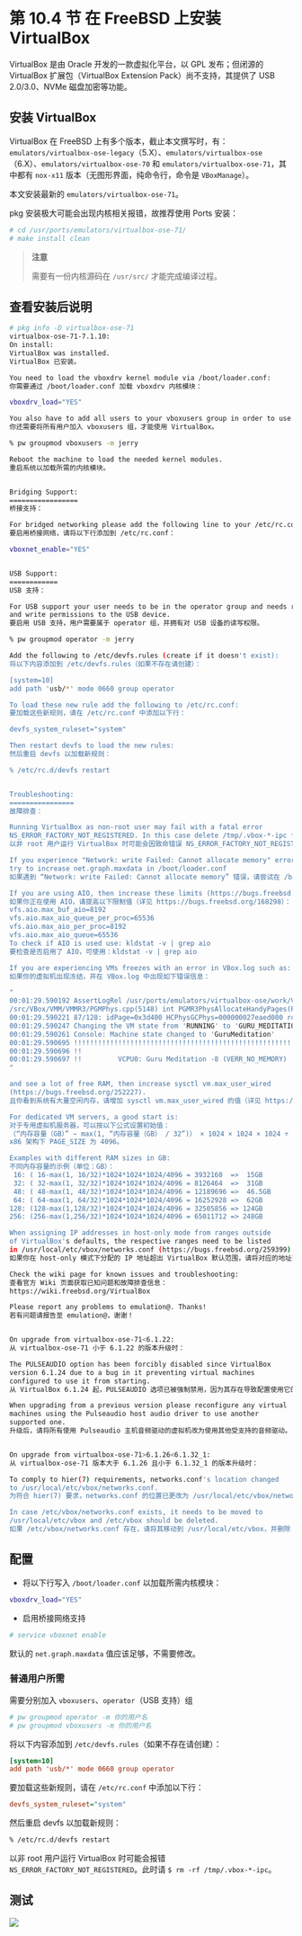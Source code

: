 # 第 10.4 节 在 FreeBSD 上安装 VirtualBox

VirtualBox 是由 Oracle 开发的一款虚拟化平台，以 GPL 发布；但闭源的 VirtualBox 扩展包（VirtualBox Extension Pack）尚不支持，其提供了 USB 2.0/3.0、NVMe 磁盘加密等功能。

## 安装 VirtualBox

VirtualBox 在 FreeBSD 上有多个版本，截止本文撰写时，有：`emulators/virtualbox-ose-legacy`（5.X）、`emulators/virtualbox-ose`（6.X）、`emulators/virtualbox-ose-70` 和 `emulators/virtualbox-ose-71`，其中都有 `nox-x11` 版本（无图形界面，纯命令行，命令是 `VBoxManage`）。

本文安装最新的 `emulators/virtualbox-ose-71`。

pkg 安装极大可能会出现内核相关报错，故推荐使用 Ports 安装：

```sh
# cd /usr/ports/emulators/virtualbox-ose-71/ 
# make install clean
```

>**注意**
>
>需要有一份内核源码在 `/usr/src/` 才能完成编译过程。

## 查看安装后说明

```sh
# pkg info -D virtualbox-ose-71
virtualbox-ose-71-7.1.10:
On install:
VirtualBox was installed.  
VirtualBox 已安装。

You need to load the vboxdrv kernel module via /boot/loader.conf:  
你需要通过 /boot/loader.conf 加载 vboxdrv 内核模块：

vboxdrv_load="YES"

You also have to add all users to your vboxusers group in order to use vbox.  
你还需要将所有用户加入 vboxusers 组，才能使用 VirtualBox。

% pw groupmod vboxusers -m jerry

Reboot the machine to load the needed kernel modules.  
重启系统以加载所需的内核模块。


Bridging Support:  
=================  
桥接支持：

For bridged networking please add the following line to your /etc/rc.conf:  
要启用桥接网络，请将以下行添加到 /etc/rc.conf：

vboxnet_enable="YES"


USB Support:  
============  
USB 支持：

For USB support your user needs to be in the operator group and needs read  
and write permissions to the USB device.  
要启用 USB 支持，用户需要属于 operator 组，并拥有对 USB 设备的读写权限。

% pw groupmod operator -m jerry

Add the following to /etc/devfs.rules (create if it doesn't exist):  
将以下内容添加到 /etc/devfs.rules（如果不存在请创建）：

[system=10]  
add path 'usb/*' mode 0660 group operator

To load these new rule add the following to /etc/rc.conf:  
要加载这些新规则，请在 /etc/rc.conf 中添加以下行：

devfs_system_ruleset="system"

Then restart devfs to load the new rules:  
然后重启 devfs 以加载新规则：

% /etc/rc.d/devfs restart


Troubleshooting:  
================  
故障排查：

Running VirtualBox as non-root user may fail with a fatal error  
NS_ERROR_FACTORY_NOT_REGISTERED. In this case delete /tmp/.vbox-*-ipc file.  
以非 root 用户运行 VirtualBox 时可能会因致命错误 NS_ERROR_FACTORY_NOT_REGISTERED 而失败。此时请删除 /tmp/.vbox-*-ipc 文件。

If you experience "Network: write Failed: Cannot allocate memory" errors  
try to increase net.graph.maxdata in /boot/loader.conf  
如果遇到 “Network: write Failed: Cannot allocate memory” 错误，请尝试在 /boot/loader.conf 中增加 net.graph.maxdata。

If you are using AIO, then increase these limits (https://bugs.freebsd.org/168298):  
如果你正在使用 AIO，请提高以下限制值（详见 https://bugs.freebsd.org/168298）：
vfs.aio.max_buf_aio=8192  
vfs.aio.max_aio_queue_per_proc=65536  
vfs.aio.max_aio_per_proc=8192  
vfs.aio.max_aio_queue=65536  
To check if AIO is used use: kldstat -v | grep aio  
要检查是否启用了 AIO，可使用：kldstat -v | grep aio

If you are experiencing VMs freezes with an error in VBox.log such as:  
如果你的虚拟机出现冻结，并在 VBox.log 中出现如下错误信息：

"
00:01:29.590192 AssertLogRel /usr/ports/emulators/virtualbox-ose/work/VirtualBox-6.1.44
/src/VBox/VMM/VMMR3/PGMPhys.cpp(5148) int PGMR3PhysAllocateHandyPages(PVM): RT_SUCCESS(rc)
00:01:29.590221 87/128: idPage=0x3d400 HCPhysGCPhys=000000027eaed000 rc=VERR_NO_MEMORY
00:01:29.590247 Changing the VM state from 'RUNNING' to 'GURU_MEDITATION'
00:01:29.590261 Console: Machine state changed to 'GuruMeditation'
00:01:29.590695 !!!!!!!!!!!!!!!!!!!!!!!!!!!!!!!!!!!!!!!!!!!!!!!!!!!!!!!!!!!!!!!!!!!!!!
00:01:29.590696 !!
00:01:29.590697 !!         VCPU0: Guru Meditation -8 (VERR_NO_MEMORY)
"

and see a lot of free RAM, then increase sysctl vm.max_user_wired  
(https://bugs.freebsd.org/252227).  
且你看到系统有大量空闲内存，请增加 sysctl vm.max_user_wired 的值（详见 https://bugs.freebsd.org/252227）。

For dedicated VM servers, a good start is:  
对于专用虚拟机服务器，可以按以下公式设置初始值：
（“内存容量（GB）” − max(1, “内存容量（GB） / 32”)） × 1024 × 1024 × 1024 ÷ PAGE_SIZE
x86 架构下 PAGE_SIZE 为 4096。

Examples with different RAM sizes in GB:  
不同内存容量的示例（单位：GB）：
 16: ( 16-max(1, 16/32)*1024*1024*1024/4096 = 3932160  =>  15GB  
 32: ( 32-max(1, 32/32)*1024*1024*1024/4096 = 8126464  =>  31GB  
 48: ( 48-max(1, 48/32)*1024*1024*1024/4096 = 12189696 =>  46.5GB  
 64: ( 64-max(1, 64/32)*1024*1024*1024/4096 = 16252928 =>  62GB  
128: (128-max(1,128/32)*1024*1024*1024/4096 = 32505856 => 124GB  
256: (256-max(1,256/32)*1024*1024*1024/4096 = 65011712 => 248GB

When assigning IP addresses in host-only mode from ranges outside  
of VirtualBox's defaults, the respective ranges need to be listed  
in /usr/local/etc/vbox/networks.conf (https://bugs.freebsd.org/259399).  
如果你在 host-only 模式下分配的 IP 地址超出 VirtualBox 默认范围，请将对应的地址范围写入 /usr/local/etc/vbox/networks.conf（详见 https://bugs.freebsd.org/259399）。

Check the wiki page for known issues and troubleshooting:  
查看官方 Wiki 页面获取已知问题和故障排查信息：  
https://wiki.freebsd.org/VirtualBox

Please report any problems to emulation@. Thanks!  
若有问题请报告至 emulation@，谢谢！


On upgrade from virtualbox-ose-71<6.1.22:  
从 virtualbox-ose-71 小于 6.1.22 的版本升级时：

The PULSEAUDIO option has been forcibly disabled since VirtualBox  
version 6.1.24 due to a bug in it preventing virtual machines  
configured to use it from starting.  
从 VirtualBox 6.1.24 起，PULSEAUDIO 选项已被强制禁用，因为其存在导致配置使用它的虚拟机无法启动的错误。

When upgrading from a previous version please reconfigure any virtual  
machines using the Pulseaudio host audio driver to use another  
supported one.  
升级后，请将所有使用 Pulseaudio 主机音频驱动的虚拟机改为使用其他受支持的音频驱动。


On upgrade from virtualbox-ose-71>6.1.26<6.1.32_1:  
从 virtualbox-ose-71 版本大于 6.1.26 且小于 6.1.32_1 的版本升级时：

To comply to hier(7) requirements, networks.conf's location changed  
to /usr/local/etc/vbox/networks.conf.  
为符合 hier(7) 要求，networks.conf 的位置已更改为 /usr/local/etc/vbox/networks.conf。

In case /etc/vbox/networks.conf exists, it needs to be moved to  
/usr/local/etc/vbox and /etc/vbox should be deleted.  
如果 /etc/vbox/networks.conf 存在，请将其移动到 /usr/local/etc/vbox，并删除 /etc/vbox 目录。
```

## 配置

- 将以下行写入 `/boot/loader.conf` 以加载所需内核模块：

```sh
vboxdrv_load="YES"
```

- 启用桥接网络支持

```sh
# service vboxnet enable
```

默认的 `net.graph.maxdata` 值应该足够，不需要修改。

### 普通用户所需

需要分别加入 `vboxusers`、`operator`（USB 支持）组

```sh
# pw groupmod operator -m 你的用户名
# pw groupmod vboxusers -m 你的用户名
```

将以下内容添加到 `/etc/devfs.rules`（如果不存在请创建）：

```ini
[system=10]  
add path 'usb/*' mode 0660 group operator
```

要加载这些新规则，请在 `/etc/rc.conf` 中添加以下行：

```ini
devfs_system_ruleset="system"
```

然后重启 devfs 以加载新规则：

```sh
% /etc/rc.d/devfs restart
```

以非 root 用户运行 VirtualBox 时可能会报错 `NS_ERROR_FACTORY_NOT_REGISTERED`。此时请 `$ rm -rf /tmp/.vbox-*-ipc`。


## 测试

![](../.gitbook/assets/vb-vm-1.png)

